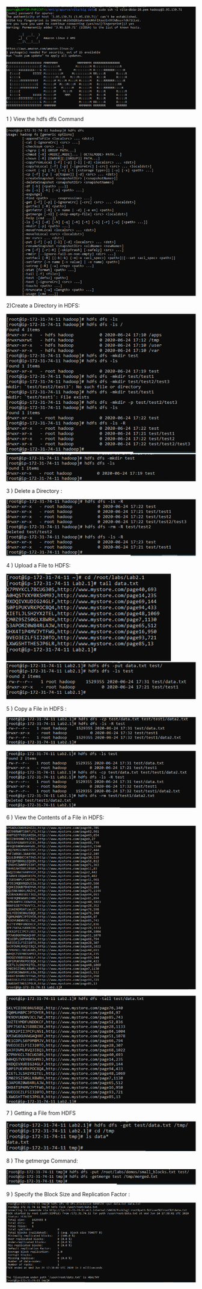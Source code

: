 ![](https://github.com/ApurvaW18/devops-course/blob/master/big%20data/a.PNG)






1 ) View the hdfs dfs Command




![](https://github.com/ApurvaW18/devops-course/blob/master/big%20data/1i.PNG)

2)Create a Directory in HDFS:


![](https://github.com/ApurvaW18/devops-course/blob/master/big%20data/2.PNG)
![](https://github.com/ApurvaW18/devops-course/blob/master/big%20data/2i.PNG)





3 ) Delete a Directory :


![](https://github.com/ApurvaW18/devops-course/blob/master/big%20data/3.PNG)

4 ) Upload a File to HDFS:

![](https://github.com/ApurvaW18/devops-course/blob/master/big%20data/4ii.PNG)
![](https://github.com/ApurvaW18/devops-course/blob/master/big%20data/4iii.PNG)

5 ) Copy a File in HDFS :


![](https://github.com/ApurvaW18/devops-course/blob/master/big%20data/5.PNG)

![](https://github.com/ApurvaW18/devops-course/blob/master/big%20data/5iiii.PNG)


6 ) View the Contents of a File in HDFS:

![](https://github.com/ApurvaW18/devops-course/blob/master/big%20data/6.PNG)

![](https://github.com/ApurvaW18/devops-course/blob/master/big%20data/6iiiii.PNG)

7 ) Getting a File from HDFS



![](https://github.com/ApurvaW18/devops-course/blob/master/big%20data/7.PNG)


8 ) The getmerge Command:


![](https://github.com/ApurvaW18/devops-course/blob/master/big%20data/8.PNG)


9 ) Specify the Block Size and Replication Factor :



![](https://github.com/ApurvaW18/devops-course/blob/master/big%20data/9.PNG)

